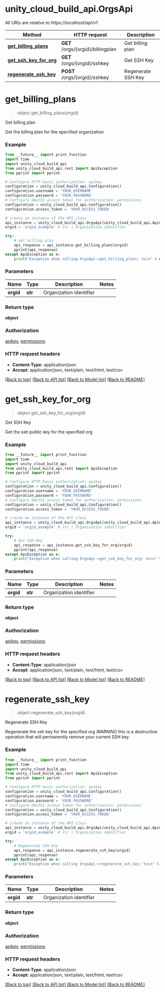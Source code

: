# unity_cloud_build_api.OrgsApi

All URIs are relative to *https://localhost/api/v1*

Method | HTTP request | Description
------------- | ------------- | -------------
[**get_billing_plans**](OrgsApi.md#get_billing_plans) | **GET** /orgs/{orgid}/billingplan | Get billing plan
[**get_ssh_key_for_org**](OrgsApi.md#get_ssh_key_for_org) | **GET** /orgs/{orgid}/sshkey | Get SSH Key
[**regenerate_ssh_key**](OrgsApi.md#regenerate_ssh_key) | **POST** /orgs/{orgid}/sshkey | Regenerate SSH Key


# **get_billing_plans**
> object get_billing_plans(orgid)

Get billing plan

Get the billing plan for the specified organization

### Example
```python
from __future__ import print_function
import time
import unity_cloud_build_api
from unity_cloud_build_api.rest import ApiException
from pprint import pprint

# Configure HTTP basic authorization: apikey
configuration = unity_cloud_build_api.Configuration()
configuration.username = 'YOUR_USERNAME'
configuration.password = 'YOUR_PASSWORD'
# Configure OAuth2 access token for authorization: permissions
configuration = unity_cloud_build_api.Configuration()
configuration.access_token = 'YOUR_ACCESS_TOKEN'

# create an instance of the API class
api_instance = unity_cloud_build_api.OrgsApi(unity_cloud_build_api.ApiClient(configuration))
orgid = 'orgid_example' # str | Organization identifier

try:
    # Get billing plan
    api_response = api_instance.get_billing_plans(orgid)
    pprint(api_response)
except ApiException as e:
    print("Exception when calling OrgsApi->get_billing_plans: %s\n" % e)
```

### Parameters

Name | Type | Description  | Notes
------------- | ------------- | ------------- | -------------
 **orgid** | **str**| Organization identifier | 

### Return type

**object**

### Authorization

[apikey](../README.md#apikey), [permissions](../README.md#permissions)

### HTTP request headers

 - **Content-Type**: application/json
 - **Accept**: application/json, text/plain, text/html, text/csv

[[Back to top]](#) [[Back to API list]](../README.md#documentation-for-api-endpoints) [[Back to Model list]](../README.md#documentation-for-models) [[Back to README]](../README.md)

# **get_ssh_key_for_org**
> object get_ssh_key_for_org(orgid)

Get SSH Key

Get the ssh public key for the specified org

### Example
```python
from __future__ import print_function
import time
import unity_cloud_build_api
from unity_cloud_build_api.rest import ApiException
from pprint import pprint

# Configure HTTP basic authorization: apikey
configuration = unity_cloud_build_api.Configuration()
configuration.username = 'YOUR_USERNAME'
configuration.password = 'YOUR_PASSWORD'
# Configure OAuth2 access token for authorization: permissions
configuration = unity_cloud_build_api.Configuration()
configuration.access_token = 'YOUR_ACCESS_TOKEN'

# create an instance of the API class
api_instance = unity_cloud_build_api.OrgsApi(unity_cloud_build_api.ApiClient(configuration))
orgid = 'orgid_example' # str | Organization identifier

try:
    # Get SSH Key
    api_response = api_instance.get_ssh_key_for_org(orgid)
    pprint(api_response)
except ApiException as e:
    print("Exception when calling OrgsApi->get_ssh_key_for_org: %s\n" % e)
```

### Parameters

Name | Type | Description  | Notes
------------- | ------------- | ------------- | -------------
 **orgid** | **str**| Organization identifier | 

### Return type

**object**

### Authorization

[apikey](../README.md#apikey), [permissions](../README.md#permissions)

### HTTP request headers

 - **Content-Type**: application/json
 - **Accept**: application/json, text/plain, text/html, text/csv

[[Back to top]](#) [[Back to API list]](../README.md#documentation-for-api-endpoints) [[Back to Model list]](../README.md#documentation-for-models) [[Back to README]](../README.md)

# **regenerate_ssh_key**
> object regenerate_ssh_key(orgid)

Regenerate SSH Key

Regenerate the ssh key for the specified org *WARNING* this is a destructive operation that will permanently remove your current SSH key.

### Example
```python
from __future__ import print_function
import time
import unity_cloud_build_api
from unity_cloud_build_api.rest import ApiException
from pprint import pprint

# Configure HTTP basic authorization: apikey
configuration = unity_cloud_build_api.Configuration()
configuration.username = 'YOUR_USERNAME'
configuration.password = 'YOUR_PASSWORD'
# Configure OAuth2 access token for authorization: permissions
configuration = unity_cloud_build_api.Configuration()
configuration.access_token = 'YOUR_ACCESS_TOKEN'

# create an instance of the API class
api_instance = unity_cloud_build_api.OrgsApi(unity_cloud_build_api.ApiClient(configuration))
orgid = 'orgid_example' # str | Organization identifier

try:
    # Regenerate SSH Key
    api_response = api_instance.regenerate_ssh_key(orgid)
    pprint(api_response)
except ApiException as e:
    print("Exception when calling OrgsApi->regenerate_ssh_key: %s\n" % e)
```

### Parameters

Name | Type | Description  | Notes
------------- | ------------- | ------------- | -------------
 **orgid** | **str**| Organization identifier | 

### Return type

**object**

### Authorization

[apikey](../README.md#apikey), [permissions](../README.md#permissions)

### HTTP request headers

 - **Content-Type**: application/json
 - **Accept**: application/json, text/plain, text/html, text/csv

[[Back to top]](#) [[Back to API list]](../README.md#documentation-for-api-endpoints) [[Back to Model list]](../README.md#documentation-for-models) [[Back to README]](../README.md)

